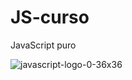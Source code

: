 # JS-curso
JavaScript puro

![javascript-logo-0-36x36](https://user-images.githubusercontent.com/113441117/220354464-4fc14445-89c9-47c3-8590-b19512ff4bc8.png)
